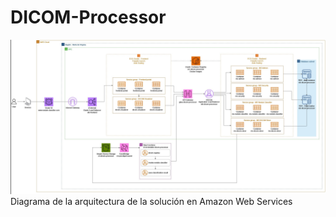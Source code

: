 # DICOM-Processor

![Texto alternativo](arq_aws.jpg)
Diagrama de la arquitectura de la solución en Amazon Web Services
